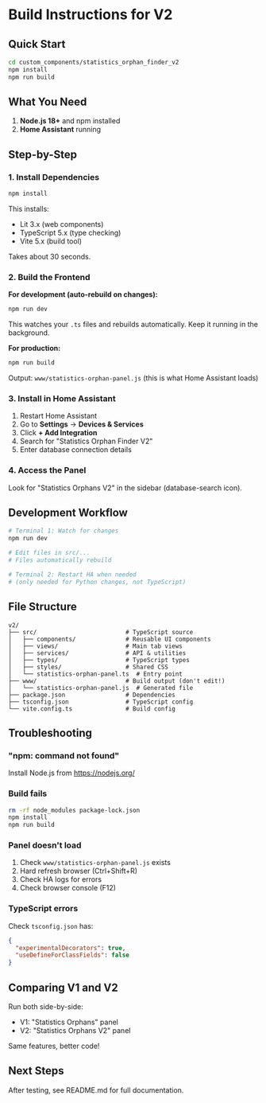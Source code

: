 # Build Instructions for V2

## Quick Start

```bash
cd custom_components/statistics_orphan_finder_v2
npm install
npm run build
```

## What You Need

1. **Node.js 18+** and npm installed
2. **Home Assistant** running

## Step-by-Step

### 1. Install Dependencies

```bash
npm install
```

This installs:
- Lit 3.x (web components)
- TypeScript 5.x (type checking)
- Vite 5.x (build tool)

Takes about 30 seconds.

### 2. Build the Frontend

**For development (auto-rebuild on changes):**
```bash
npm run dev
```

This watches your `.ts` files and rebuilds automatically. Keep it running in the background.

**For production:**
```bash
npm run build
```

Output: `www/statistics-orphan-panel.js` (this is what Home Assistant loads)

### 3. Install in Home Assistant

1. Restart Home Assistant
2. Go to **Settings** → **Devices & Services**
3. Click **+ Add Integration**
4. Search for "Statistics Orphan Finder V2"
5. Enter database connection details

### 4. Access the Panel

Look for "Statistics Orphans V2" in the sidebar (database-search icon).

## Development Workflow

```bash
# Terminal 1: Watch for changes
npm run dev

# Edit files in src/...
# Files automatically rebuild

# Terminal 2: Restart HA when needed
# (only needed for Python changes, not TypeScript)
```

## File Structure

```
v2/
├── src/                         # TypeScript source
│   ├── components/              # Reusable UI components
│   ├── views/                   # Main tab views
│   ├── services/                # API & utilities
│   ├── types/                   # TypeScript types
│   ├── styles/                  # Shared CSS
│   └── statistics-orphan-panel.ts  # Entry point
├── www/                         # Build output (don't edit!)
│   └── statistics-orphan-panel.js  # Generated file
├── package.json                 # Dependencies
├── tsconfig.json                # TypeScript config
└── vite.config.ts               # Build config
```

## Troubleshooting

### "npm: command not found"
Install Node.js from https://nodejs.org/

### Build fails
```bash
rm -rf node_modules package-lock.json
npm install
npm run build
```

### Panel doesn't load
1. Check `www/statistics-orphan-panel.js` exists
2. Hard refresh browser (Ctrl+Shift+R)
3. Check HA logs for errors
4. Check browser console (F12)

### TypeScript errors
Check `tsconfig.json` has:
```json
{
  "experimentalDecorators": true,
  "useDefineForClassFields": false
}
```

## Comparing V1 and V2

Run both side-by-side:
- V1: "Statistics Orphans" panel
- V2: "Statistics Orphans V2" panel

Same features, better code!

## Next Steps

After testing, see README.md for full documentation.
